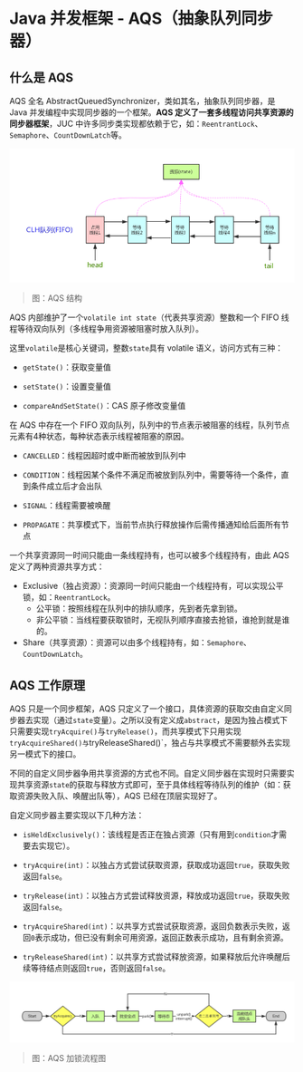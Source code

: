 # Java 并发框架 - AQS（抽象队列同步器）

##  什么是 AQS

AQS 全名 AbstractQueuedSynchronizer，类如其名，抽象队列同步器，是 Java 并发编程中实现同步器的一个框架。**AQS 定义了一套多线程访问共享资源的同步器框架**，JUC 中许多同步类实现都依赖于它，如：`ReentrantLock`、`Semaphore`、`CountDownLatch`等。

![Concurrency-AQS-1][Concurrency-AQS-1]

> 图：AQS 结构

AQS 内部维护了一个`volatile int state`（代表共享资源）整数和一个 FIFO 线程等待双向队列（多线程争用资源被阻塞时放入队列）。

这里`volatile`是核心关键词，整数`state`具有 volatile 语义，访问方式有三种：

- `getState()`：获取变量值

- `setState()`：设置变量值

- `compareAndSetState()`：CAS 原子修改变量值

在 AQS 中存在一个 FIFO 双向队列，队列中的节点表示被阻塞的线程，队列节点元素有4种状态，每种状态表示线程被阻塞的原因。

- `CANCELLED`：线程因超时或中断而被放到队列中

- `CONDITION`：线程因某个条件不满足而被放到队列中，需要等待一个条件，直到条件成立后才会出队

- `SIGNAL`：线程需要被唤醒

- `PROPAGATE`：共享模式下，当前节点执行释放操作后需传播通知给后面所有节点

一个共享资源同一时间只能由一条线程持有，也可以被多个线程持有，由此 AQS 定义了两种资源共享方式：

- Exclusive（独占资源）：资源同一时间只能由一个线程持有，可以实现公平锁，如：`ReentrantLock`。
    - 公平锁：按照线程在队列中的排队顺序，先到者先拿到锁。
    - 非公平锁：当线程要获取锁时，无视队列顺序直接去抢锁，谁抢到就是谁的。
- Share（共享资源）：资源可以由多个线程持有，如：`Semaphore`、`CountDownLatch`。

## AQS 工作原理

AQS 只是一个同步框架，AQS 只定义了一个接口，具体资源的获取交由自定义同步器去实现（通过`state`变量）。之所以没有定义成`abstract`，是因为独占模式下只需要实现`tryAcquire()`与`tryRelease()`，而共享模式下只用实现`tryAcquireShared()与`tryReleaseShared()`，独占与共享模式不需要额外去实现另一模式下的接口。

不同的自定义同步器争用共享资源的方式也不同。自定义同步器在实现时只需要实现共享资源`state`的获取与释放方式即可，至于具体线程等待队列的维护（如：获取资源失败入队、唤醒出队等），AQS 已经在顶层实现好了。

自定义同步器主要实现以下几种方法：

- `isHeldExclusively()`：该线程是否正在独占资源（只有用到`condition`才需要去实现它）。

- `tryAcquire(int)`：以独占方式尝试获取资源，获取成功返回`true`，获取失败返回`false`。

- `tryRelease(int)`：以独占方式尝试释放资源，释放成功返回`true`，获取失败返回`false`。

- `tryAcquireShared(int)`：以共享方式尝试获取资源，返回负数表示失败，返回`0`表示成功，但已没有剩余可用资源，返回正数表示成功，且有剩余资源。

- `tryReleaseShared(int)`：以共享方式尝试释放资源，如果释放后允许唤醒后续等待结点则返回`true`，否则返回`false`。

![Concurrency-AQS-2][Concurrency-AQS-2]

> 图：AQS 加锁流程图


[Concurrency-AQS-1]: ../../images/Concurrency-AQS-1.png

[Concurrency-AQS-2]: ../../images/Concurrency-AQS-2.png

<!-- EOF -->
